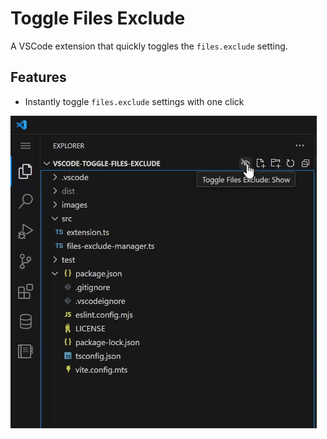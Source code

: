 ﻿# Toggle Files Exclude

A VSCode extension that quickly toggles the `files.exclude` setting.

## Features

- Instantly toggle `files.exclude` settings with one click

![Toggle Files Exclude Demo](docs/demo.gif)
